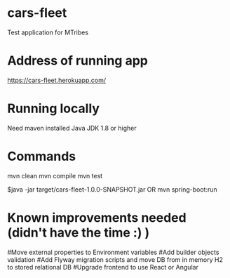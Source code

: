 # cars-fleet
Test application for MTribes

# Address of running app
https://cars-fleet.herokuapp.com/

# Running locally
Need maven installed
Java JDK 1.8 or higher

# Commands
mvn clean
mvn compile
mvn test

$java -jar target/cars-fleet-1.0.0-SNAPSHOT.jar
OR
mvn spring-boot:run

# Known improvements needed (didn't have the time :) )
#Move external properties to Environment variables
#Add builder objects validation
#Add Flyway migration scripts and move DB from in memory H2 to stored relational DB
#Upgrade frontend to use React or Angular
